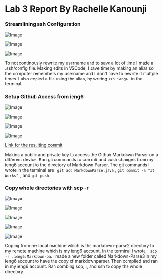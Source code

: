 # Lab 3 Report By Rachelle Kanounji 

### Streamlining ssh Configuration
 
![Image](first6.png)

![Image](second6.png)
 
![Image](scppart1.png)

To not continously rewrite my username and to save a lot of time I made a .ssh/config file. Making edits in VSCode, I save time by making an alias so the computer remembers my username and I don't have to rewrite it multple times. I also copied a file using the alias, by writing ```ssh ieng6 ``` in the terminal.  


### Setup Github Access from ieng6
![Image](public1.png)

![Image](priavatekey.png)

![Image](gitcommandter.png)

![Image](gitcommandgit.png)

 [Link for the resulting commit](https://github.com/rachelli23/Markdown-parser2/commit/0b084294d16fd025d386b17c84038cb29c6d1b88)
 
 Making a public and private key to access the Github Markdown Parser on a different device. Ran git commands to commit and push changes from my ieng6 account to the directory of Markdown Parser. The git commands I wrote in the terminal are ``` git add MarkdownParse.java``` , ```git commit -m "It Works" ```, and ``` git push ```
 
### Copy whole directories with scp -r
 
![Image](MP2ieng66.png)

![Image](loggingieng6p1.png)

![Image](loggingieng6p2.png)

![Image](final3.png)

![Image](final33.png)

Coping from my local machine which is the markdown-parse2 directory to my remote machine which is my ieng6 account. In the terminal I wrote, ``` scp -r .ieng6:Markdown-pa```.  I made a new folder called Markdown-Parse3 in my ieng6 account to have the copy of markdownparser. Then complied and ran in my ieng6 account. Ran combing scp, ;, and ssh to copy the whole directory





